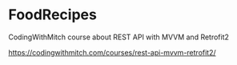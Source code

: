 # FoodRecipes
CodingWithMitch course about REST API with MVVM and Retrofit2

https://codingwithmitch.com/courses/rest-api-mvvm-retrofit2/
